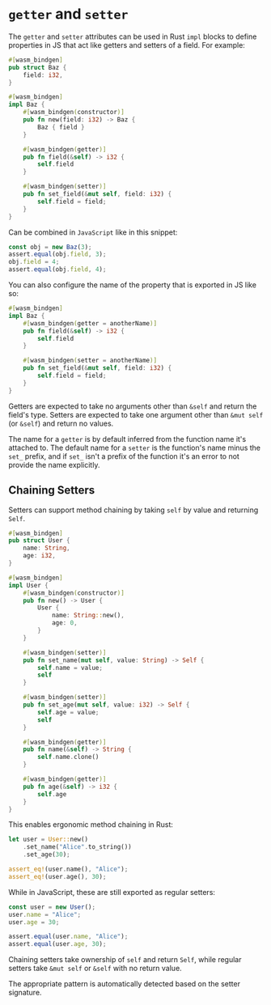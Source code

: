 # `getter` and `setter`

The `getter` and `setter` attributes can be used in Rust `impl` blocks to define
properties in JS that act like getters and setters of a field. For example:

```rust
#[wasm_bindgen]
pub struct Baz {
    field: i32,
}

#[wasm_bindgen]
impl Baz {
    #[wasm_bindgen(constructor)]
    pub fn new(field: i32) -> Baz {
        Baz { field }
    }

    #[wasm_bindgen(getter)]
    pub fn field(&self) -> i32 {
        self.field
    }

    #[wasm_bindgen(setter)]
    pub fn set_field(&mut self, field: i32) {
        self.field = field;
    }
}
```

Can be combined in `JavaScript` like in this snippet:

```js
const obj = new Baz(3);
assert.equal(obj.field, 3);
obj.field = 4;
assert.equal(obj.field, 4);
```

You can also configure the name of the property that is exported in JS like so:

```rust
#[wasm_bindgen]
impl Baz {
    #[wasm_bindgen(getter = anotherName)]
    pub fn field(&self) -> i32 {
        self.field
    }

    #[wasm_bindgen(setter = anotherName)]
    pub fn set_field(&mut self, field: i32) {
        self.field = field;
    }
}
```

Getters are expected to take no arguments other than `&self` and return the
field's type. Setters are expected to take one argument other than `&mut self`
(or `&self`) and return no values.

The name for a `getter` is by default inferred from the function name it's
attached to. The default name for a `setter` is the function's name minus the
`set_` prefix, and if `set_` isn't a prefix of the function it's an error to not
provide the name explicitly.

## Chaining Setters

Setters can support method chaining by taking `self` by value and returning `Self`.

```rust
#[wasm_bindgen]
pub struct User {
    name: String,
    age: i32,
}

#[wasm_bindgen]
impl User {
    #[wasm_bindgen(constructor)]
    pub fn new() -> User {
        User {
            name: String::new(),
            age: 0,
        }
    }

    #[wasm_bindgen(setter)]
    pub fn set_name(mut self, value: String) -> Self {
        self.name = value;
        self
    }

    #[wasm_bindgen(setter)]
    pub fn set_age(mut self, value: i32) -> Self {
        self.age = value;
        self
    }

    #[wasm_bindgen(getter)]
    pub fn name(&self) -> String {
        self.name.clone()
    }

    #[wasm_bindgen(getter)]
    pub fn age(&self) -> i32 {
        self.age
    }
}
```

This enables ergonomic method chaining in Rust:

```rust
let user = User::new()
    .set_name("Alice".to_string())
    .set_age(30);

assert_eq!(user.name(), "Alice");
assert_eq!(user.age(), 30);
```

While in JavaScript, these are still exported as regular setters:

```js
const user = new User();
user.name = "Alice";
user.age = 30;

assert.equal(user.name, "Alice");
assert.equal(user.age, 30);
```

Chaining setters take ownership of `self` and return `Self`, while regular setters
take `&mut self` or `&self` with no return value.

The appropriate pattern is automatically detected based on the setter signature.
